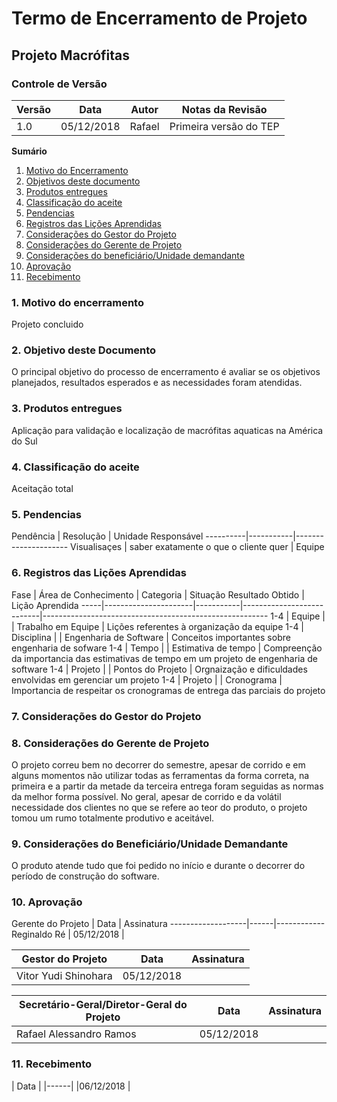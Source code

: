 # Termo de Encerramento de Projeto

## Projeto Macrófitas


### Controle de Versão
|Versão | Data | Autor | Notas da Revisão |
|--- | --- | --- | --- |
|  1.0  |  05/12/2018   | Rafael    |  Primeira versão do TEP   |


**Sumário**
1. [Motivo do Encerramento](#id1)
2. [Objetivos deste documento](#id2)
3. [Produtos entregues](#id3)
4. [Classificação do aceite](#id4)
5. [Pendencias](#id5)
6. [Registros das Lições Aprendidas](#id6)
7. [Considerações do Gestor do Projeto](#id7)
8. [Considerações do Gerente de Projeto](#id8)
9. [Considerações do beneficiário/Unidade demandante](#id9)
10. [Aprovação](#id10)
11. [Recebimento](#id11)

### 1. Motivo do encerramento
<div id='id1' />
Projeto concluido

###  2. Objetivo deste Documento
<div id='id2' />
O principal objetivo do processo de encerramento é avaliar se os objetivos planejados, resultados esperados e as necessidades foram atendidas.

### 3. Produtos entregues
<div id='id3' />
Aplicação para validação e localização de macrófitas aquaticas na América do Sul

### 4. Classificação do aceite
<div id='id4' />
Aceitação total

### 5. Pendencias
<div id='id5' />
Pendência | Resolução | Unidade Responsável
----------|-----------|---------------------
Visualisaçes | saber exatamente o que o cliente quer | Equipe

### 6. Registros das Lições Aprendidas
<div id='id6' />
Fase | Área de Conhecimento | Categoria | Situação Resultado Obtido | Lição Aprendida
-----|----------------------|-----------|---------------------------|--------------------------------------------------------
 1-4 | Equipe | | Trabalho em Equipe | Lições referentes à organização da equipe
 1-4 | Disciplina | | Engenharia de Software | Conceitos importantes sobre engenharia de sofware
 1-4 | Tempo | | Estimativa de tempo | Compreenção da importancia das estimativas de tempo em um projeto de engenharia de software
 1-4 |  Projeto | | Pontos do Projeto | Orgnaização e dificuldades envolvidas em gerenciar um projeto
 1-4 | Projeto | | Cronograma | Importancia de respeitar os cronogramas de entrega das parciais do projeto

### 7. Considerações do Gestor do Projeto
<div id='id7' />


### 8. Considerações do Gerente de Projeto
<div id='id8' />
O projeto correu bem no decorrer do semestre, apesar de corrido e em alguns momentos não utilizar todas as ferramentas da forma correta, na primeira e a partir da metade da terceira entrega foram seguidas as normas da melhor forma possível. No geral, apesar de corrido e da volátil necessidade dos clientes no que se refere ao teor do produto, o projeto tomou um rumo totalmente produtivo e aceitável.

### 9. Considerações do Beneficiário/Unidade Demandante
<div id='id9' />
O produto atende tudo que foi pedido no início e durante o decorrer do período de construção do software.

### 10. Aprovação
<div id='id10' />
Gerente do Projeto | Data | Assinatura
-------------------|------|------------
Reginaldo Ré       | 05/12/2018 |

Gestor do Projeto | Data | Assinatura
------------------|------|------------
Vitor Yudi Shinohara | 05/12/2018 |

Secretário-Geral/Diretor-Geral do Projeto | Data | Assinatura
------------------------------------------|------|------------
Rafael Alessandro Ramos                   | 05/12/2018 |

### 11. Recebimento
<div id='id11' />
| Data |
|------|
|06/12/2018 |
